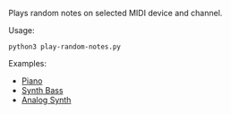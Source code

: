 Plays random notes on selected MIDI device and channel.

Usage:

`python3 play-random-notes.py`

Examples:

* [Piano](./examples/piano.mp3?raw=true)
* [Synth Bass](./examples/synth_bass.mp3?raw=true)
* [Analog Synth](./examples/analog_synth.mp3?raw=true)



